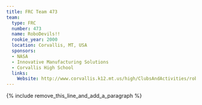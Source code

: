 ```yaml
---
title: FRC Team 473
team:
  type: FRC
  number: 473
  name: RoboDevils!!
  rookie_year: 2000
  location: Corvallis, MT, USA
  sponsors:
  - NASA
  - Innovative Manufacturing Solutions
  - Corvallis High School
  links:
    Website: http://www.corvallis.k12.mt.us/high/ClubsAndActivities/robotics/home.html
---
```


{% include remove_this_line_and_add_a_paragraph %}
